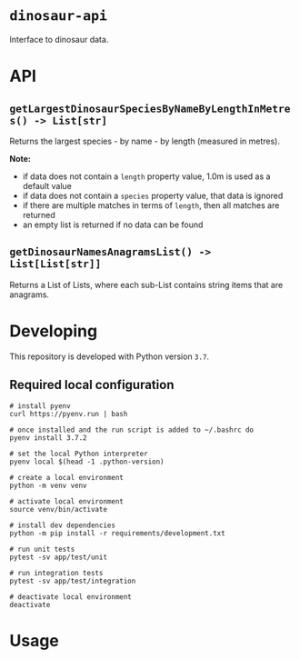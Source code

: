 # `dinosaur-api`

Interface to dinosaur data.

# API

## `getLargestDinosaurSpeciesByNameByLengthInMetres() -> List[str]`

Returns the largest species - by name - by length (measured in metres).

**Note:**

* if data does not contain a `length` property value, 1.0m is used as a default
value
* if data does not contain a `species` property value, that data is ignored
* if there are multiple matches in terms of `length`, then all matches are
returned
* an empty list is returned if no data can be found

## `getDinosaurNamesAnagramsList() -> List[List[str]]`

Returns a List of Lists, where each sub-List contains string items that are
anagrams.

# Developing

This repository is developed with Python version `3.7`.

## Required local configuration

```
# install pyenv
curl https://pyenv.run | bash

# once installed and the run script is added to ~/.bashrc do
pyenv install 3.7.2

# set the local Python interpreter
pyenv local $(head -1 .python-version)

# create a local environment
python -m venv venv

# activate local environment
source venv/bin/activate

# install dev dependencies
python -m pip install -r requirements/development.txt

# run unit tests
pytest -sv app/test/unit

# run integration tests
pytest -sv app/test/integration

# deactivate local environment
deactivate

```

# Usage


